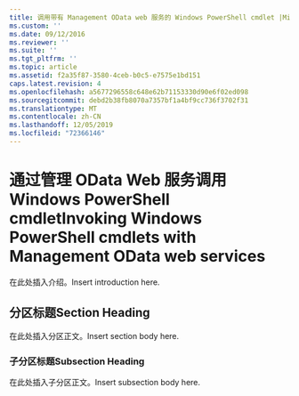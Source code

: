 ```yaml
---
title: 调用带有 Management OData web 服务的 Windows PowerShell cmdlet |Microsoft Docs
ms.custom: ''
ms.date: 09/12/2016
ms.reviewer: ''
ms.suite: ''
ms.tgt_pltfrm: ''
ms.topic: article
ms.assetid: f2a35f87-3580-4ceb-b0c5-e7575e1bd151
caps.latest.revision: 4
ms.openlocfilehash: a5677296558c648e62b71153330d90e6f02ed098
ms.sourcegitcommit: debd2b38fb8070a7357bf1a4bf9cc736f3702f31
ms.translationtype: MT
ms.contentlocale: zh-CN
ms.lasthandoff: 12/05/2019
ms.locfileid: "72366146"
---
```

# <a name="invoking-windows-powershell-cmdlets-with-management-odata-web-services"></a><span data-ttu-id="cae85-102">通过管理 OData Web 服务调用 Windows PowerShell cmdlet</span><span class="sxs-lookup"><span data-stu-id="cae85-102">Invoking Windows PowerShell cmdlets with Management OData web services</span></span>

<span data-ttu-id="cae85-103">在此处插入介绍。</span><span class="sxs-lookup"><span data-stu-id="cae85-103">Insert introduction here.</span></span>

## <a name="section-heading"></a><span data-ttu-id="cae85-104">分区标题</span><span class="sxs-lookup"><span data-stu-id="cae85-104">Section Heading</span></span>

<span data-ttu-id="cae85-105">在此处插入分区正文。</span><span class="sxs-lookup"><span data-stu-id="cae85-105">Insert section body here.</span></span>

### <a name="subsection-heading"></a><span data-ttu-id="cae85-106">子分区标题</span><span class="sxs-lookup"><span data-stu-id="cae85-106">Subsection Heading</span></span>

<span data-ttu-id="cae85-107">在此处插入子分区正文。</span><span class="sxs-lookup"><span data-stu-id="cae85-107">Insert subsection body here.</span></span>